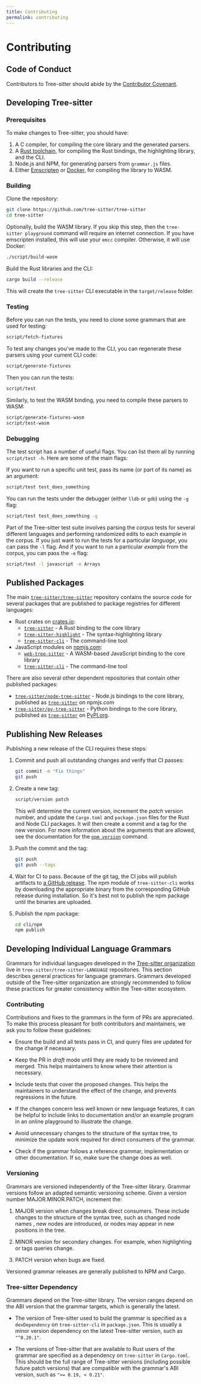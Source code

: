 ```yaml
---
title: Contributing
permalink: contributing
---
```


# Contributing

## Code of Conduct

Contributors to Tree-sitter should abide by the [Contributor Covenant](https://www.contributor-covenant.org/version/1/4/code-of-conduct).

## Developing Tree-sitter

### Prerequisites

To make changes to Tree-sitter, you should have:

1. A C compiler, for compiling the core library and the generated parsers.
2. A [Rust toolchain](https://rustup.rs/), for compiling the Rust bindings, the highlighting library, and the CLI.
3. Node.js and NPM, for generating parsers from `grammar.js` files.
4. Either [Emscripten](https://emscripten.org/) or [Docker](https://www.docker.com/), for compiling the library to WASM.

### Building

Clone the repository:

```sh
git clone https://github.com/tree-sitter/tree-sitter
cd tree-sitter
```

Optionally, build the WASM library. If you skip this step, then the `tree-sitter playground` command will require an internet connection. If you have emscripten installed, this will use your `emcc` compiler. Otherwise, it will use Docker:

```sh
./script/build-wasm
```

Build the Rust libraries and the CLI:

```sh
cargo build --release
```

This will create the `tree-sitter` CLI executable in the `target/release` folder.

### Testing

Before you can run the tests, you need to clone some grammars that are used for testing:

```sh
script/fetch-fixtures
```

To test any changes you've made to the CLI, you can regenerate these parsers using your current CLI code:

```sh
script/generate-fixtures
```

Then you can run the tests:

```sh
script/test
```

Similarly, to test the WASM binding, you need to compile these parsers to WASM:

```sh
script/generate-fixtures-wasm
script/test-wasm
```

### Debugging

The test script has a number of useful flags. You can list them all by running `script/test -h`. Here are some of the main flags:

If you want to run a specific unit test, pass its name (or part of its name) as an argument:

```sh
script/test test_does_something
```

You can run the tests under the debugger (either `lldb` or `gdb`) using the `-g` flag:

```sh
script/test test_does_something -g
```

Part of the Tree-sitter test suite involves parsing the _corpus_ tests for several different languages and performing randomized edits to each example in the corpus. If you just want to run the tests for a particular _language_, you can pass the `-l` flag. And if you want to run a particular _example_ from the corpus, you can pass the `-e` flag:

```sh
script/test -l javascript -e Arrays
```

## Published Packages

The main [`tree-sitter/tree-sitter`](https://github.com/tree-sitter/tree-sitter) repository contains the source code for several packages that are published to package registries for different languages:

- Rust crates on [crates.io](https://crates.io):
  - [`tree-sitter`](https://crates.io/crates/tree-sitter) - A Rust binding to the core library
  - [`tree-sitter-highlight`](https://crates.io/crates/tree-sitter-highlight) - The syntax-highlighting library
  - [`tree-sitter-cli`](https://crates.io/crates/tree-sitter-cli) - The command-line tool
- JavaScript modules on [npmjs.com](https://npmjs.com):
  - [`web-tree-sitter`](https://www.npmjs.com/package/web-tree-sitter) - A WASM-based JavaScript binding to the core library
  - [`tree-sitter-cli`](https://www.npmjs.com/package/tree-sitter-cli) - The command-line tool

There are also several other dependent repositories that contain other published packages:

- [`tree-sitter/node-tree-sitter`](https://github.com/tree-sitter/node-tree-sitter) - Node.js bindings to the core library, published as [`tree-sitter`](https://www.npmjs.com/package/tree-sitter) on npmjs.com
- [`tree-sitter/py-tree-sitter`](https://github.com/tree-sitter/py-tree-sitter) - Python bindings to the core library, published as [`tree-sitter`](https://pypi.org/project/tree-sitter) on [PyPI.org](https://pypi.org).

## Publishing New Releases

Publishing a new release of the CLI requires these steps:

1. Commit and push all outstanding changes and verify that CI passes:

   ```sh
   git commit -m "Fix things"
   git push
   ```

2. Create a new tag:

   ```sh
   script/version patch
   ```

   This will determine the current version, increment the _patch_ version number, and update the `Cargo.toml` and `package.json` files for the Rust and Node CLI packages. It will then create a commit and a tag for the new version. For more information about the arguments that are allowed, see the documentation for the [`npm version`](https://docs.npmjs.com/cli/version) command.

3. Push the commit and the tag:

   ```sh
   git push
   git push --tags
   ```

4. Wait for CI to pass. Because of the git tag, the CI jobs will publish artifacts to [a GitHub release](https://github.com/tree-sitter/tree-sitter/releases). The npm module of `tree-sitter-cli` works by downloading the appropriate binary from the corresponding GitHub release during installation. So it's best not to publish the npm package until the binaries are uploaded.

5. Publish the npm package:

   ```sh
   cd cli/npm
   npm publish
   ```

## Developing Individual Language Grammars

Grammars for individual languages developed in the [Tree-sitter organization](https://github.com/tree-sitter/) live in `tree-sitter/tree-sitter-LANGUAGE` repositories. This section describes general practices for language grammars. Grammars developed outside of the Tree-sitter organization are strongly recommended to follow these practices for greater consistency within the Tree-sitter ecosystem.

### Contributing

Contributions and fixes to the grammars in the form of PRs are appreciated. To make this process pleasant for both contributors and maintainers, we ask you to follow these guidelines:

- Ensure the build and all tests pass in CI, and query files are updated for the change if necessary.

- Keep the PR in _draft_ mode until they are ready to be reviewed and merged. This helps maintainers to know where their attention is necessary.

- Include tests that cover the proposed changes. This helps the maintainers to understand the effect of the change, and prevents regressions in the future.

- If the changes concern less well known or new language features, it can be helpful to include links to documentation and/or an example program in an online playground to illustrate the change.

- Avoid unnecessary changes to the structure of the syntax tree, to minimize the update work required for direct consumers of the grammar.

- Check if the grammar follows a reference grammar, implementation or other documentation. If so, make sure the change does as well.

### Versioning

Grammars are versioned independently of the Tree-sitter library. Grammar versions follow an adapted semantic versioning scheme. Given a version number MAJOR.MINOR.PATCH, increment the:

1. MAJOR version when changes break direct consumers. These include changes to the structure of the syntax tree, such as changed node names , new nodes are introduced, or nodes may appear in new positions in the tree.

2. MINOR version for secondary changes. For example, when highlighting or tags queries change.

3. PATCH version when bugs are fixed.

Versioned grammar releases are generally published to NPM and Cargo.

### Tree-sitter Dependency

Grammars depend on the Tree-sitter library. The version ranges depend on the ABI version that the grammar targets, which is generally the latest.

- The version of Tree-sitter used to build the grammar is specified as a `devDependency` on `tree-sitter-cli` in `package.json`. This is usually a minor version dependency on the latest Tree-sitter version, such as `"^0.20.1"`.

- The versions of Tree-sitter that are available to Rust users of the grammar are specified as a dependency on `tree-sitter` in `Cargo.toml`. This should be the full range of Tree-sitter versions (including possible future patch versions) that are compatible with the grammar's ABI version, such as `">= 0.19, < 0.21"`.
